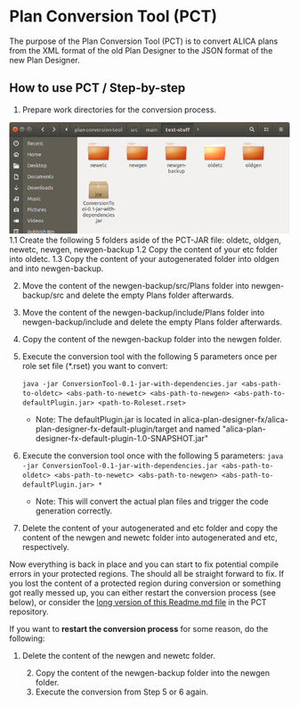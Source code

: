 # Plan Conversion Tool (PCT)

The purpose of the Plan Conversion Tool (PCT) is to convert ALICA plans from the XML format of the old Plan Designer to the JSON format of the new Plan Designer. 

## How to use PCT / Step-by-step

1. Prepare work directories for the conversion process.

![Work-Directories](./img/Folders.png)
	1.1 Create the following 5 folders aside of the PCT-JAR file: oldetc, oldgen, newetc, newgen, newgen-backup
	1.2 Copy the content of your etc folder into oldetc.
	1.3 Copy the content of your autogenerated folder into oldgen and into newgen-backup.

2. Move the content of the newgen-backup/src/Plans folder into newgen-backup/src and delete the empty Plans folder afterwards.

3. Move the content of the newgen-backup/include/Plans folder into newgen-backup/include and delete the empty Plans folder afterwards.

4. Copy the content of the newgen-backup folder into the newgen folder.

5. Execute the conversion tool with the following 5 parameters once per role set file (*.rset) you want to convert:

   `java -jar ConversionTool-0.1-jar-with-dependencies.jar <abs-path-to-oldetc> <abs-path-to-newetc> <abs-path-to-newgen> <abs-path-to-defaultPlugin.jar> <path-to-Roleset.rset>`

   * Note: The defaultPlugin.jar is located in alica-plan-designer-fx/alica-plan-designer-fx-default-plugin/target and named "alica-plan-designer-fx-default-plugin-1.0-SNAPSHOT.jar"

6. Execute the conversion tool once with the following 5 parameters:
   `java -jar ConversionTool-0.1-jar-with-dependencies.jar <abs-path-to-oldetc> <abs-path-to-newetc> <abs-path-to-newgen> <abs-path-to-defaultPlugin.jar> *`

   * Note: This will convert the actual plan files and trigger the code generation correctly.

7. Delete the content of your autogenerated and etc folder and copy the content of the newgen and newetc folder into autogenerated and etc, respectively.

Now everything is back in place and you can start to fix potential compile errors in your protected regions. The should all be straight forward to fix. If you lost the content of a protected region during conversion or something got really messed up, you can either restart the conversion process (see below), or consider the [long version of this Readme.md file](https://github.com/rapyuta-robotics/alica-supplementary/blob/repair-tests/plan-conversion-tool/Readme.md) in the PCT repository.

If you want to **restart the conversion process** for some reason, do the following:

1. Delete the content of the newgen and newetc folder.

 	2. Copy the content of the newgen-backup folder into the newgen folder.
   	3. Execute the conversion from Step 5 or 6 again.

